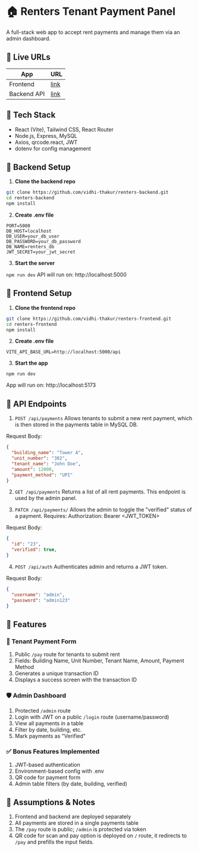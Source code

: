 # 🏠 Renters Tenant Payment Panel

A full-stack web app to accept rent payments and manage them via an admin dashboard.


## 🔗 Live URLs

| App        | URL                                 |
|------------|--------------------------------------|
| Frontend   | [link](https://renters-frontend.vercel.app/pay)     |
| Backend API | [link](https://renters-backend.onrender.com/api/payments)    |



## 🧱 Tech Stack

- React (Vite), Tailwind CSS, React Router
- Node.js, Express, MySQL
- Axios, qrcode.react, JWT
- dotenv for config management



## 📁 Backend Setup

1. **Clone the backend repo**

```bash
git clone https://github.com/vidhi-thakur/renters-backend.git
cd renters-backend
npm install
```

2. **Create .env file**
   
```
PORT=5000
DB_HOST=localhost
DB_USER=your_db_user
DB_PASSWORD=your_db_password
DB_NAME=renters_db
JWT_SECRET=your_jwt_secret
```

3. **Start the server**
   
```npm run dev```
API will run on: http://localhost:5000



## 📁 Frontend Setup

1. **Clone the frontend repo**

```bash
git clone https://github.com/vidhi-thakur/renters-frontend.git
cd renters-frontend
npm install
```

2. **Create .env file**
   
```
VITE_API_BASE_URL=http://localhost:5000/api
```

3. **Start the app**

```
npm run dev
```
App will run on: http://localhost:5173



## 📡 API Endpoints

1. `POST /api/payments`
Allows tenants to submit a new rent payment, which is then stored in the payments table in MySQL DB.

Request Body:
```json
{
  "building_name": "Tower A",
  "unit_number": "302",
  "tenant_name": "John Doe",
  "amount": 12000,
  "payment_method": "UPI"
}
```

2. `GET /api/payments`
Returns a list of all rent payments. This endpoint is used by the admin panel.


3. `PATCH /api/payments/`
Allows the admin to toggle the "verified" status of a payment.
Requires: Authorization: Bearer <JWT_TOKEN>

Request Body:
```json
{
  "id": "23",
  "verified": true,
}
```

4. `POST /api/auth`
Authenticates admin and returns a JWT token.

Request Body:
```json
{
  "username": "admin",
  "password": "admin123"
}
```

## 🎯 Features

### 💸 Tenant Payment Form
1. Public `/pay` route for tenants to submit rent
2. Fields: Building Name, Unit Number, Tenant Name, Amount, Payment Method
3. Generates a unique transaction ID
4. Displays a success screen with the transaction ID

### 🛡 Admin Dashboard
1. Protected `/admin` route
2. Login with JWT on a public `/login` route (username/password)
3. View all payments in a table
4. Filter by date, building, etc.
5. Mark payments as "Verified"

### ✅ Bonus Features Implemented
1. JWT-based authentication
2. Environment-based config with .env
3. QR code for payment form
5. Admin table filters (by date, building, verified)

## 🚧 Assumptions & Notes
1. Frontend and backend are deployed separately
2. All payments are stored in a single payments table
3. The `/pay` route is public; `/admin` is protected via token
4. QR code for scan and pay option is deployed on `/` route, it redirects to `/pay` and prefills the input fields.
